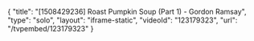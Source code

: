 {
    "title": "[1508429236] Roast Pumpkin Soup (Part 1) - Gordon Ramsay",
    "type": "solo",
    "layout": "iframe-static",
    "videoId": "123179323",
    "url": "\/tvpembed\/123179323"
}